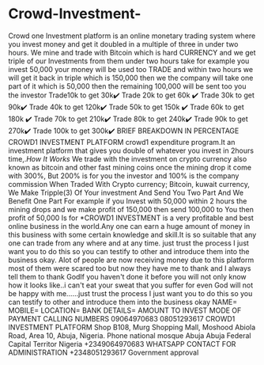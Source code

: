 # Crowd-Investment-
Crowd one Investment platform is an online monetary trading system where you invest money and get it doubled in a multiple of three in under two hours. We mine and trade with Bitcoin which is hard CURRENCY and we get triple of our Investments from them under two hours take for example you invest 50,000 your money will be used too TRADE and within two hours we will get it back in triple which is 150,000 then we the company will take one part of it which is 50,000 then the remaining 100,000 will be sent too you the investor   Trade10k to get 30k✔️ Trade 20k to get 60k ✔️ Trade 30k to get 90k✔️ Trade 40k to get 120k✔️ Trade 50k to get 150k ✔️ Trade 60k to get 180k ✔️ Trade 70k to get 210k✔️ Trade 80k to get 240k✔️ Trade 90k to get 270k✔️  Trade 100k to get 300k✔️ BRIEF BREAKDOWN IN PERCENTAGE CROWD1 INVESTMENT PLATFORM crowd1 expenditure program.It an investment platform that gives you double of whatever you invest in 2hours time,.*How It Works* We trade with the investment on crypto currency also known as bitcoin and other fast mining coins once the mining drop it come with 300%, But 200% is for you the investor and 100% is the company commission When Traded With Crypto currency; Bitcoin, kuwait currency, We Make Tripple(3) Of Your investment And Send You Two Part  And We Benefit One Part For example if you Invest with 50,000 within 2 hours the mining drops and we make profit of 150,000 then send 100,000 to You then profit of 50,000 Is for *CROWD1 INVESTMENT    is a very profitable and best online business in the world.Any one can earn a huge amount of money in this business with some certain knowledge and skill.It is so suitable that any one can trade from any where and at any time. just trust the process I just want you to do this so you can testify to other and introduce them into the business okay.  Alot of people are now receiving money due to this platform most of them were scared too but now they have me to thank and I always tell them to thank GodIf  you haven't done it before you will not only know how it looks like..i can't eat your sweat that you suffer for even God will not be happy with me......just trust the process I just want you to do this so you can testify to other and introduce them into the business okay NAME= MOBILE= LOCATION= BANK DETAILS= AMOUNT TO INVEST  MODE OF PAYMENT CALLING NUMBERS 09064970683 08051293617  CROWD1 INVESTMENT PLATFORM Shop B108, Murg Shopping Mall, Moshood Abiola Road, Area 10, Abuja, Nigeria. Phone national mosque Abuja Abuja Federal Capital Territor Nigeria +2349064970683 WHATSAPP CONTACT FOR ADMINISTRATION +2348051293617   Government approval
